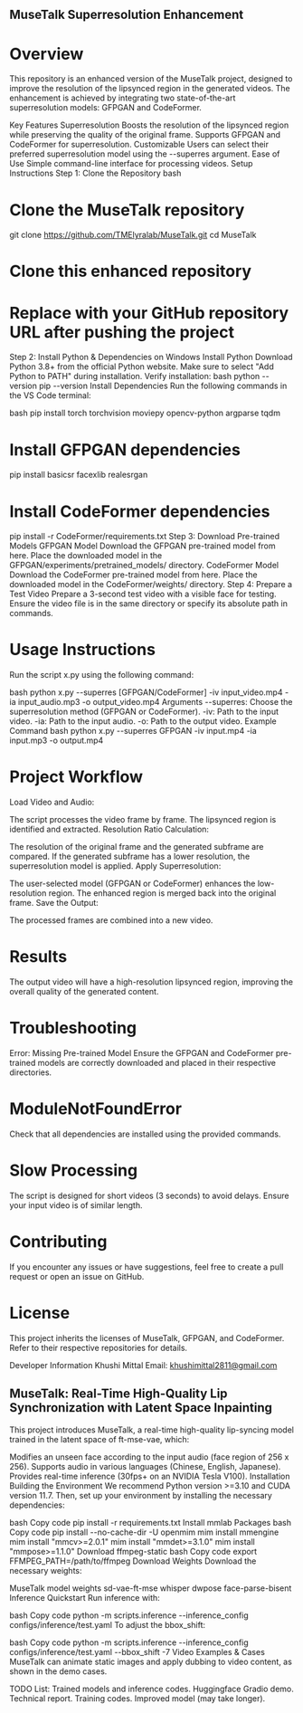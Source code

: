 ## MuseTalk Superresolution Enhancement
# Overview
This repository is an enhanced version of the MuseTalk project, designed to improve the resolution of the lipsynced region in the generated videos. The enhancement is achieved by integrating two state-of-the-art superresolution models: GFPGAN and CodeFormer.

Key Features
Superresolution
Boosts the resolution of the lipsynced region while preserving the quality of the original frame.
Supports GFPGAN and CodeFormer for superresolution.
Customizable
Users can select their preferred superresolution model using the --superres argument.
Ease of Use
Simple command-line interface for processing videos.
Setup Instructions
Step 1: Clone the Repository
bash

# Clone the MuseTalk repository
git clone https://github.com/TMElyralab/MuseTalk.git
cd MuseTalk

# Clone this enhanced repository
# Replace with your GitHub repository URL after pushing the project
Step 2: Install Python & Dependencies on Windows
Install Python
Download Python 3.8+ from the official Python website.
Make sure to select "Add Python to PATH" during installation.
Verify installation:
bash
python --version
pip --version
Install Dependencies
Run the following commands in the VS Code terminal:

bash
pip install torch torchvision moviepy opencv-python argparse tqdm

# Install GFPGAN dependencies
pip install basicsr facexlib realesrgan

# Install CodeFormer dependencies
pip install -r CodeFormer/requirements.txt
Step 3: Download Pre-trained Models
GFPGAN Model
Download the GFPGAN pre-trained model from here.
Place the downloaded model in the GFPGAN/experiments/pretrained_models/ directory.
CodeFormer Model
Download the CodeFormer pre-trained model from here.
Place the downloaded model in the CodeFormer/weights/ directory.
Step 4: Prepare a Test Video
Prepare a 3-second test video with a visible face for testing. Ensure the video file is in the same directory or specify its absolute path in commands.

# Usage Instructions
Run the script x.py using the following command:

bash
python x.py --superres [GFPGAN/CodeFormer] -iv input_video.mp4 -ia input_audio.mp3 -o output_video.mp4
Arguments
--superres: Choose the superresolution method (GFPGAN or CodeFormer).
-iv: Path to the input video.
-ia: Path to the input audio.
-o: Path to the output video.
Example Command
bash
python x.py --superres GFPGAN -iv input.mp4 -ia input.mp3 -o output.mp4
# Project Workflow
Load Video and Audio:

The script processes the video frame by frame.
The lipsynced region is identified and extracted.
Resolution Ratio Calculation:

The resolution of the original frame and the generated subframe are compared.
If the generated subframe has a lower resolution, the superresolution model is applied.
Apply Superresolution:

The user-selected model (GFPGAN or CodeFormer) enhances the low-resolution region.
The enhanced region is merged back into the original frame.
Save the Output:

The processed frames are combined into a new video.
# Results
The output video will have a high-resolution lipsynced region, improving the overall quality of the generated content.

# Troubleshooting
Error: Missing Pre-trained Model
Ensure the GFPGAN and CodeFormer pre-trained models are correctly downloaded and placed in their respective directories.
# ModuleNotFoundError
Check that all dependencies are installed using the provided commands.
# Slow Processing
The script is designed for short videos (3 seconds) to avoid delays. Ensure your input video is of similar length.
# Contributing
If you encounter any issues or have suggestions, feel free to create a pull request or open an issue on GitHub.

# License
This project inherits the licenses of MuseTalk, GFPGAN, and CodeFormer. Refer to their respective repositories for details.

Developer Information
Khushi Mittal
Email: khushimittal2811@gmail.com

## MuseTalk: Real-Time High-Quality Lip Synchronization with Latent Space Inpainting
This project introduces MuseTalk, a real-time high-quality lip-syncing model trained in the latent space of ft-mse-vae, which:

Modifies an unseen face according to the input audio (face region of 256 x 256).
Supports audio in various languages (Chinese, English, Japanese).
Provides real-time inference (30fps+ on an NVIDIA Tesla V100).
Installation
Building the Environment
We recommend Python version >=3.10 and CUDA version 11.7. Then, set up your environment by installing the necessary dependencies:

bash
Copy code
pip install -r requirements.txt
Install mmlab Packages
bash
Copy code
pip install --no-cache-dir -U openmim 
mim install mmengine 
mim install "mmcv>=2.0.1" 
mim install "mmdet>=3.1.0" 
mim install "mmpose>=1.1.0" 
Download ffmpeg-static
bash
Copy code
export FFMPEG_PATH=/path/to/ffmpeg
Download Weights
Download the necessary weights:

MuseTalk model weights
sd-vae-ft-mse
whisper
dwpose
face-parse-bisent
Inference Quickstart
Run inference with:

bash
Copy code
python -m scripts.inference --inference_config configs/inference/test.yaml 
To adjust the bbox_shift:

bash
Copy code
python -m scripts.inference --inference_config configs/inference/test.yaml --bbox_shift -7
Video Examples & Cases
MuseTalk can animate static images and apply dubbing to video content, as shown in the demo cases.

TODO List:
 Trained models and inference codes.
 Huggingface Gradio demo.
 Technical report.
 Training codes.
 Improved model (may take longer).
